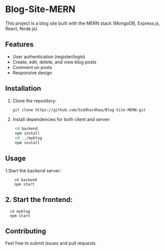 # Blog-Site-MERN

This project is a blog site built with the MERN stack (MongoDB, Express.js, React, Node.js).

## Features
- User authentication (register/login)
- Create, edit, delete, and view blog posts
- Comment on posts
- Responsive design

## Installation
1. Clone the repository:
      ```sh
   git clone https://github.com/Siddhardhaa/Blog-Site-MERN.git
3. Install dependencies for both client and server:
   ```sh
    cd backend
    npm install
    cd ../myblog
    npm install
## Usage
1.Start the backend server:

        cd backend
        npm start
## 2. Start the frontend:
      cd myblog
      npm start	
## Contributing
   Feel free to submit issues and pull requests.
